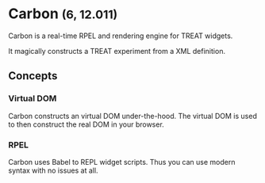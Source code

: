 # Carbon <small>(6, 12.011)</small>

Carbon is a real-time RPEL and rendering engine for TREAT widgets.

It magically constructs a TREAT experiment from a XML definition.

## Concepts

### Virtual DOM

Carbon constructs an virtual DOM under-the-hood. The virtual DOM is used to then construct the real DOM in your browser.

### RPEL

Carbon uses Babel to REPL widget scripts. Thus you can use modern syntax with no issues at all.